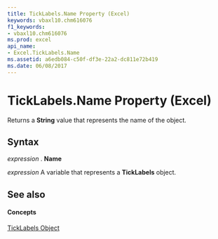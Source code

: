 ```yaml
---
title: TickLabels.Name Property (Excel)
keywords: vbaxl10.chm616076
f1_keywords:
- vbaxl10.chm616076
ms.prod: excel
api_name:
- Excel.TickLabels.Name
ms.assetid: a6edb084-c50f-df3e-22a2-dc811e72b419
ms.date: 06/08/2017
---
```



# TickLabels.Name Property (Excel)

Returns a  **String** value that represents the name of the object.


## Syntax

 _expression_ . **Name**

 _expression_ A variable that represents a **TickLabels** object.


## See also


#### Concepts


[TickLabels Object](Excel.TickLabels(objec).md)

